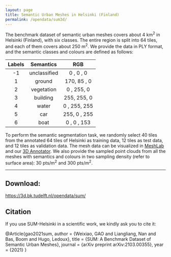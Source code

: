 ```yaml
---
layout: page
title: Semantic Urban Meshes in Helsinki (Finland)
permalink: /opendata/sum3d/
---
```


The benchmark dataset of semantic urban meshes covers about 4 km<sup>2</sup> in Helsinki (Finland), with six classes. The entire region is split into 64 tiles, and each of them covers about 250 m<sup>2</sup>. We provide the data in PLY format, and the semantic classes and colours are defined as follows:

| Labels | Semantics    |    RGB       |
| :-----:| :----------: | :----------:|
| -1     | unclassified | 0  , 0  , 0  |
| 1      | ground       | 170, 85 , 0  |
| 2      | vegetation   | 0  , 255, 0  |
| 3      | building     | 255, 255, 0  |
| 4      | water        | 0  , 255, 255|
| 5      | car          | 255, 0  , 255|
| 6      | boat         | 0  , 0  , 153|

To perform the semantic segmentation task, we randomly select 40 tiles from the annotated 64 tiles of Helsinki as training data, 12 tiles as test data, and 12 tiles as validation data.
The mesh data can be visualized in [MeshLab](http://meshlab.sourceforge.net) and our [3D Annotator](https://github.com/tudelft3d/3D_Urban_Mesh_Annotator). We also provide the sampled point clouds from all the meshes with semantics and colours in two sampling density (refer to surface area): 30 pts/m<sup>2</sup> and  300 pts/m<sup>2</sup>. 

---
## Download:
https://3d.bk.tudelft.nl/opendata/sum/

## Citation
If you use SUM-Helsinki in a scientific work, we kindly ask you to cite it:

@Article{gao2021sum,
  author  = {Weixiao, GAO and Liangliang, Nan and Bas, Boom and Hugo, Ledoux},
  title   = {SUM: A Benchmark Dataset of Semantic Urban Meshes},
  journal = {arXiv preprint arXiv:2103.00355},
  year    = {2021}
}